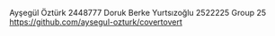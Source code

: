Ayşegül Öztürk 2448777
Doruk Berke Yurtsızoğlu 2522225
Group 25
https://github.com/aysegul-ozturk/covertovert
